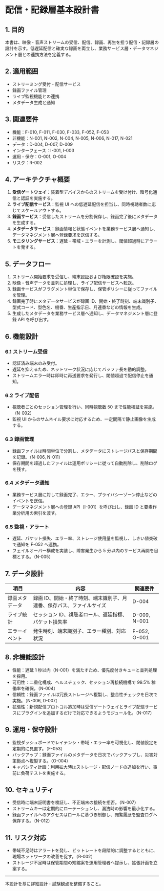 # 配信・記録層基本設計書

## 1. 目的
本書は、映像・音声ストリームの受信、配信、録画、再生を担う配信・記録層の設計を示す。低遅延配信と確実な録画を両立し、業務サービス層・データマネジメント層との連携方法を定義する。

## 2. 適用範囲
- ストリーミング受付・配信サービス
- 録画ファイル管理
- ライブ監視機能との連携
- メタデータ生成と通知

## 3. 関連要件
- 機能：F-010, F-011, F-030, F-033, F-052, F-053
- 非機能：N-001, N-002, N-004, N-005, N-006, N-017, N-021
- データ：D-004, D-007, D-009
- インターフェース：I-001, I-003
- 運用・保守：O-001, O-004
- リスク：R-002

## 4. アーキテクチャ概要
1. **受信ゲートウェイ**：装着型デバイスからのストリームを受け付け、暗号化通信と認証を実施する。
2. **ライブ配信サービス**：監視 UI への低遅延配信を担当し、同時視聴者数に応じてスケールアウトする。
3. **録画サービス**：受信したストリームを分割保存し、録画完了後にメタデータを生成する。
4. **メタデータサービス**：録画情報と状態イベントを業務サービス層へ通知し、データマネジメント層へ登録要求を送信する。
5. **モニタリングサービス**：遅延・帯域・エラーを計測し、閾値超過時にアラートを発する。

## 5. データフロー
1. ストリーム開始要求を受信し、端末認証および権限確認を実施。
2. 映像・音声データを並列に処理し、ライブ配信サービスへ転送。
3. 録画サービスがフラグメント単位で保存し、保管ポリシーに従ってファイルを管理。
4. 録画完了時にメタデータサービスが録画 ID、開始・終了時刻、端末識別子、型式コード、型色名、機番、生産指示日、月連番などの情報を生成。
5. 生成したメタデータを業務サービス層へ通知し、データマネジメント層に登録 API を呼び出す。

## 6. 機能設計
### 6.1 ストリーム受信
- 認証済み端末のみ受付。
- 遅延を抑えるため、ネットワーク状況に応じてバッファ長を動的調整。
- ストリームエラー時は即時に再送要求を発行し、閾値超過で配信停止を通知。

### 6.2 ライブ配信
- 視聴者ごとのセッション管理を行い、同時視聴数 50 まで性能検証を実施。（N-002）
- 監視 UI からのサムネイル要求に対応するため、一定間隔で静止画像を生成する。

### 6.3 録画管理
- 録画ファイルは時間単位で分割し、メタデータにストレージパスと保存期間を記録。（N-006, N-011）
- 保存期間を超過したファイルは運用ポリシーに従って自動削除し、削除ログを残す。

### 6.4 メタデータ通知
- 業務サービス層に対して録画完了、エラー、プライバシーゾーン停止などのイベントを送信。
- データマネジメント層への登録 API（I-001）を呼び出し、録画 ID と要素作業分析用の索引を渡す。

### 6.5 監視・アラート
- 遅延、パケット損失、エラー率、ストレージ使用量を監視し、しきい値突破で通知を F-052 へ連携。
- フェイルオーバー構成を実装し、障害発生から 5 分以内のサービス再開を目標とする。（N-005）

## 7. データ設計
| 項目           | 内容                                                                  | 関連要件     |
| -------------- | --------------------------------------------------------------------- | ------------ |
| 録画メタデータ | 録画 ID、開始・終了時刻、端末識別子、月連番、保存パス、ファイルサイズ | D-004        |
| ライブ統計     | セッション ID、視聴者ロール、遅延指標、パケット損失率                 | D-009, N-001 |
| エラーイベント | 発生時刻、端末識別子、エラー種別、対応状況                            | F-052, O-001 |

## 8. 非機能設計
- 性能：遅延 1 秒以内（N-001）を満たすため、優先度付きキューと並列処理を採用。
- 可用性：二重化構成、ヘルスチェック、セッション再接続機構で 99.5% 稼働率を確保。（N-004）
- 信頼性：録画ファイルは冗長ストレージへ複製し、整合性チェックを日次で実施。（N-006, D-007）
- 拡張性：新規配信プロトコル追加時は受信ゲートウェイとライブ配信サービスにプラグインを追加するだけで対応できるようモジュール化。（N-017）

## 9. 運用・保守設計
- 監視ダッシュボードでレイテンシ・帯域・エラー率を可視化し、閾値設定を定期的に見直す。（F-053）
- バックアップ：録画ファイルのメタデータを日次でバックアップし、災害対策拠点へ複製する。（O-004）
- キャパシティ計画：利用拡大時はストレージ・配信ノードの追加を行い、事前に負荷テストを実施する。

## 10. セキュリティ
- 受信時に端末証明書を検証し、不正端末の接続を拒否。（N-007）
- ストリームキーは定期的にローテーションし、漏洩時の影響を最小化する。
- 録画ファイルへのアクセスはロールに基づき制御し、閲覧履歴を監査ログへ保存する。（N-012）

## 11. リスク対応
- 帯域不足時はアラートを発し、ビットレートを段階的に調整するとともに、現場ネットワークの改善を促す。（R-002）
- ストレージ不足時は保管期間の短縮案を運用管理者へ提示し、拡張計画を立案する。

---
本設計を基に詳細設計・試験観点を整備すること。
